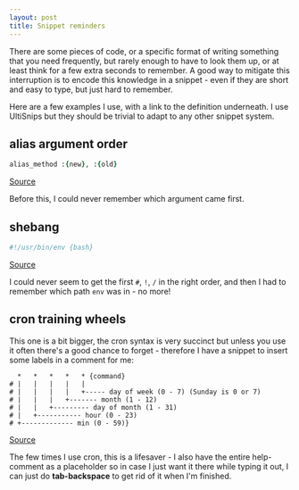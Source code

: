 ```yaml
---
layout: post
title: Snippet reminders
---
```


There are some pieces of code, or a specific format of writing something that
you need frequently, but rarely enough to have to look them up, or at least
think for a few extra seconds to remember. A good way to mitigate this
interruption is to encode this knowledge in a snippet - even if they are short
and easy to type, but just hard to remember.

Here are a few examples I use, with a link to the definition underneath. I use
UltiSnips but they should be trivial to adapt to any other snippet system.

## alias argument order

```ruby
alias_method :{new}, :{old}
```

[Source](https://github.com/alcesleo/dotfiles/blob/d72a44c8eadf9c61a9e73bd08b1b29c6ee6ff387/nvim/UltiSnips/ruby.snippets#L46-L52)

Before this, I could never remember which argument came first.

## shebang

```bash
#!/usr/bin/env {bash}
```

[Source](https://github.com/alcesleo/dotfiles/blob/d72a44c8eadf9c61a9e73bd08b1b29c6ee6ff387/nvim/UltiSnips/all.snippets#L10-L12)

I could never seem to get the first `#`, `!`, `/` in the right order, and then
I had to remember which path `env` was in - no more!

## cron training wheels

This one is a bit bigger, the cron syntax is very succinct but unless you use it often there's a good chance to forget - therefore I have a snippet to insert some labels in a comment for me:

```cron
  *   *   *   *   * {command}
# |   |   |   |   |
# |   |   |   |   +----- day of week (0 - 7) (Sunday is 0 or 7)
# |   |   |   +------- month (1 - 12)
# |   |   +--------- day of month (1 - 31)
# |   +----------- hour (0 - 23)
# +------------- min (0 - 59)}
```

[Source](https://github.com/alcesleo/dotfiles/blob/d72a44c8eadf9c61a9e73bd08b1b29c6ee6ff387/nvim/UltiSnips/crontab.snippets)

The few times I use cron, this is a lifesaver - I also have the entire
help-comment as a placeholder so in case I just want it there while typing it
out, I can just do **tab-backspace** to get rid of it when I'm finished.
